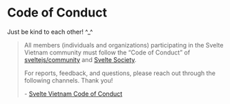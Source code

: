 # Code of Conduct

Just be kind to each other! ^\_^

> All members (individuals and organizations) participating in the Svelte Vietnam community must follow the “Code of Conduct” of [sveltejs/community](https://github.com/sveltejs/community/blob/main/CODE_OF_CONDUCT.md) and [Svelte Society](https://sveltesociety.dev/about).
>
> For reports, feedback, and questions, please reach out through the following channels. Thank you!
>
> \- [Svelte Vietnam Code of Conduct](https://sveltevietnam.dev/code-of-conduct)
